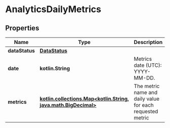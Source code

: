 
# AnalyticsDailyMetrics

## Properties
Name | Type | Description | Notes
------------ | ------------- | ------------- | -------------
**dataStatus** | [**DataStatus**](DataStatus.md) |  |  [optional]
**date** | **kotlin.String** | Metrics date (UTC): YYYY-MM-DD. |  [optional]
**metrics** | [**kotlin.collections.Map&lt;kotlin.String, java.math.BigDecimal&gt;**](java.math.BigDecimal.md) | The metric name and daily value for each requested metric |  [optional]



